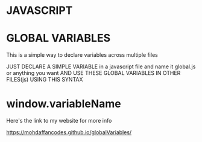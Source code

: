 # JAVASCRIPT

# GLOBAL VARIABLES 

This is a simple way to declare variables across multiple files

JUST DECLARE A SIMPLE VARIABLE in a javascript file and name it global.js or anything you want AND USE THESE GLOBAL VARIABLES IN OTHER FILES(js) USING THIS SYNTAX

# window.variableName

Here's the link to my website for more info

https://mohdaffancodes.github.io/globalVariables/
